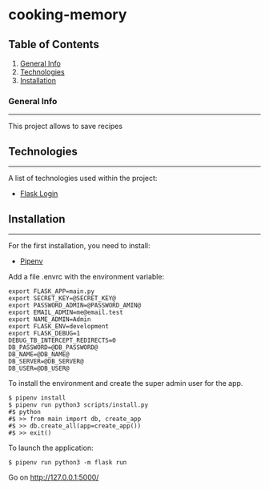 # cooking-memory
## Table of Contents
1. [General Info](#general-info)
2. [Technologies](#technologies)
3. [Installation](#installation)
### General Info
***
This project allows to save recipes
## Technologies
***
A list of technologies used within the project:
* [Flask Login](https://flask-login.readthedocs.io/en/latest/)
## Installation
***
For the first installation, you need to install:
* [Pipenv](https://pipenv.pypa.io/en/latest/)

Add a file .envrc with the environment variable:
```
export FLASK_APP=main.py
export SECRET_KEY=@SECRET_KEY@
export PASSWORD_ADMIN=@PASSWORD_AMIN@
export EMAIL_ADMIN=me@email.test
export NAME_ADMIN=Admin
export FLASK_ENV=development
export FLASK_DEBUG=1
DEBUG_TB_INTERCEPT_REDIRECTS=0
DB_PASSWORD=@DB_PASSWORD@
DB_NAME=@DB_NAME@
DB_SERVER=@DB_SERVER@
DB_USER=@DB_USER@
```

To install the environment and create the super admin user for the app.
```
$ pipenv install
$ pipenv run python3 scripts/install.py
#$ python
#$ >> from main import db, create_app
#$ >> db.create_all(app=create_app())
#$ >> exit()
```

To launch the application:
```
$ pipenv run python3 -m flask run
```

Go on http://127.0.0.1:5000/

